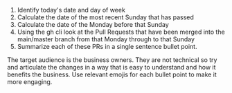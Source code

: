 1. Identify today's date and day of week
2. Calculate the date of the most recent Sunday that has passed
3. Calculate the date of the Monday before that Sunday
4. Using the gh cli look at the Pull Requests that have been merged into the main/master branch from that Monday through to that Sunday
5. Summarize each of these PRs in a single sentence bullet point.

The target audience is the business owners.
They are not technical so try and articulate the changes in a way that is easy to understand and how it benefits the business.
Use relevant emojis for each bullet point to make it more engaging.
